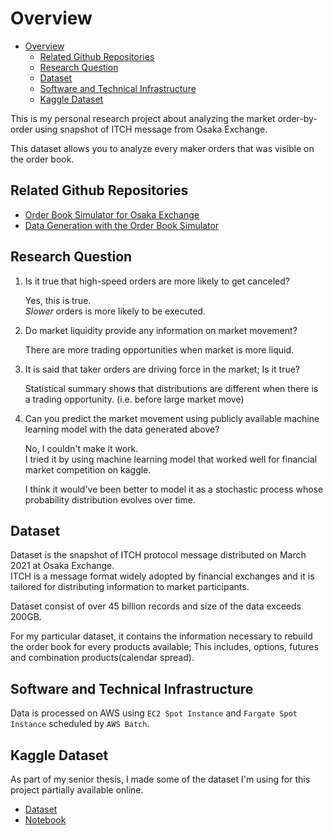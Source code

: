 # Overview
- [Overview](#overview)
  - [Related Github Repositories](#related-github-repositories)
  - [Research Question](#research-question)
  - [Dataset](#dataset)
  - [Software and Technical Infrastructure](#software-and-technical-infrastructure)
  - [Kaggle Dataset](#kaggle-dataset)

This is my personal research project about analyzing the market order-by-order using snapshot of ITCH message from Osaka Exchange.

This dataset allows you to analyze every maker orders that was visible on the order book.

## Related Github Repositories
- [Order Book Simulator for Osaka Exchange](https://github.com/thomas-k-cameron/jpx_mbo_orderbook)
- [Data Generation with the Order Book Simulator](https://github.com/thomas-k-cameron/jpx_mbo_features)
  
## Research Question  
  1. Is it true that high-speed orders are more likely to get canceled?  
    
      Yes, this is true.   
      *Slower* orders is more likely to be executed.

  2. Do market liquidity provide any information on market movement?   
      
      There are more trading opportunities when market is more liquid.  

  3. It is said that taker orders are driving force in the market; Is it true?  
      
      Statistical summary shows that distributions are different when there is a trading opportunity. (i.e. before large market move)

      
  4. Can you predict the market movement using publicly available machine learning model with the data generated above?  

       No, I couldn't make it work.  
       I tried it by using machine learning model that worked well for financial market competition on kaggle.

       I think it would've been better to model it as a stochastic process whose probability distribution evolves over time.

## Dataset  
  Dataset is the snapshot of ITCH protocol message distributed on March 2021 at Osaka Exchange.   
  ITCH is a message format widely adopted by financial exchanges and it is tailored for distributing information to market participants.  
  
  Dataset consist of over 45 billion records and size of the data exceeds 200GB.  

  For my particular dataset, it contains the information necessary to rebuild the order book for every products available;
  This includes, options, futures and combination products(calendar spread).  

## Software and Technical Infrastructure
Data is processed on AWS using `EC2 Spot Instance` and `Fargate Spot Instance` scheduled by `AWS Batch`.

  
## Kaggle Dataset  
  As part of my senior thesis, I made some of the dataset I'm using for this project partially available online.

  - [Dataset](https://www.kaggle.com/datasets/a53e93e57a1/maker-order-dataset-osaka-20210301)
  - [Notebook](https://www.kaggle.com/code/a53e93e57a1/analyzing-high-frequency-trader-by-order)
